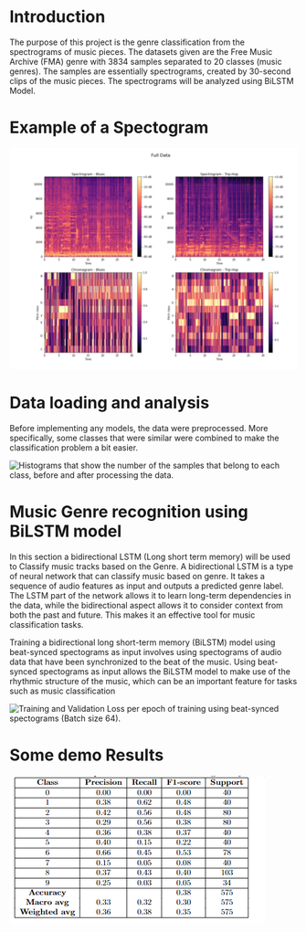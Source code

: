 # Introduction
The purpose of this project is the genre classification from the spectrograms
of music pieces. The datasets given are the Free Music Archive (FMA) genre with 3834 samples
separated to 20 classes (music genres). The samples are
essentially spectrograms, created by 30-second clips of the music pieces. The spectrograms will be
analyzed using BiLSTM Model.

# Example of a Spectogram

![The spectrograms and chromagrams of samples #80238 and #69593 respectively.](spec.png)

# Data loading and analysis
Before implementing any models, the data were preprocessed. More specifically,
some classes that were similar were combined to make the classification problem a bit easier.

![Histograms that show the number of the samples that belong to each class, before and
after processing the data.](genr.png)

# Music Genre recognition using BiLSTM model
In this section a bidirectional LSTM (Long short term memory) will be used to Classify music
tracks based on the Genre. A bidirectional LSTM is a type of neural network that can classify music
based on genre. It takes a sequence of audio features as input and outputs a predicted genre label.
The LSTM part of the network allows it to learn long-term dependencies in the data, while the
bidirectional aspect allows it to consider context from both the past and future. This makes it an
effective tool for music classification tasks.

Training a bidirectional long short-term memory (BiLSTM) model using beat-synced spectograms as
input involves using spectograms of audio data that have been synchronized to the beat of the music.
Using beat-synced spectograms as input allows the BiLSTM model to make use of the rhythmic
structure of the music, which can be an important feature for tasks such as music classification

![ Training and Validation Loss per epoch of training using beat-synced spectograms (Batch
size 64).](train.png)

# Some demo Results

![ Results of the classification Report for the BiLSTM trained using beat-synced spectograms.](res.png)
